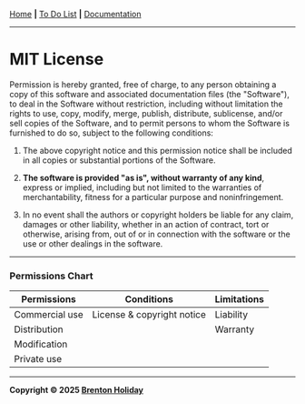 [Home](README.md) __|__ [To Do List](TODO.md) __|__ [Documentation](docs/README.md)

---

# MIT License

Permission is hereby granted, free of charge, to any person obtaining a copy of this software and associated documentation files (the "Software"), to deal in the Software without restriction, including without limitation the rights to use, copy, modify, merge, publish, distribute, sublicense, and/or sell copies of the Software, and to permit persons to whom the Software is furnished to do so, subject to the following conditions:

1. The above copyright notice and this permission notice shall be included in all copies or substantial portions of the Software.

2. **The software is provided "as is", without warranty of any kind**, express or implied, including but not limited to the warranties of merchantability, fitness for a particular purpose and noninfringement. 
3. In no event shall the authors or copyright holders be liable for any claim, damages or other liability, whether in an action of contract, tort or otherwise, arising from, out of or in connection with the software or the use or other dealings in the software.

---

### Permissions Chart

| Permissions    | Conditions                 | Limitations |
| -------------- | -------------------------- | ----------- |
| Commercial use | License & copyright notice | Liability   |
| Distribution   |                            | Warranty    |
| Modification   |                            |             |
| Private use    |                            |             |

---

**Copyright © 2025 [Brenton Holiday](https://github.com/8rents)**
